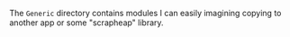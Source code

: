 The `Generic` directory contains modules I can easily imagining
copying to another app or some "scrapheap" library.
